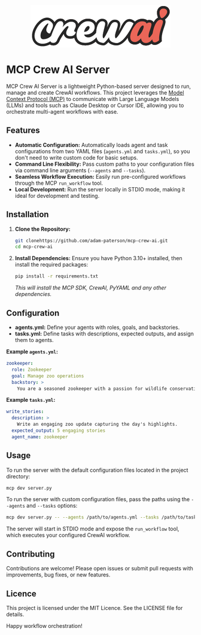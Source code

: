 <div align="center">
  <img src="https://github.com/crewAIInc/crewAI/blob/main/docs/crewai_logo.png" alt="CrewAI Logo" />
</div>

# MCP Crew AI Server

MCP Crew AI Server is a lightweight Python-based server designed to run, manage and create CrewAI workflows. This project leverages the [Model Context Protocol (MCP)](https://modelcontextprotocol.io/introduction) to communicate with Large Language Models (LLMs) and tools such as Claude Desktop or Cursor IDE, allowing you to orchestrate multi-agent workflows with ease.

## Features

- **Automatic Configuration:** Automatically loads agent and task configurations from two YAML files (`agents.yml` and `tasks.yml`), so you don't need to write custom code for basic setups.
- **Command Line Flexibility:** Pass custom paths to your configuration files via command line arguments (`--agents` and `--tasks`).
- **Seamless Workflow Execution:** Easily run pre-configured workflows through the MCP `run_workflow` tool.
- **Local Development:** Run the server locally in STDIO mode, making it ideal for development and testing.

## Installation

1. **Clone the Repository:**

   ```bash
   git clonehttps://github.com/adam-paterson/mcp-crew-ai.git
   cd mcp-crew-ai
   ```

2. **Install Dependencies:**
   Ensure you have Python 3.10+ installed, then install the required packages:

   ```bash
   pip install -r requirements.txt
   ```

   *This will install the MCP SDK, CrewAI, PyYAML and any other dependencies.*

## Configuration

- **agents.yml:** Define your agents with roles, goals, and backstories.
- **tasks.yml:** Define tasks with descriptions, expected outputs, and assign them to agents.

**Example `agents.yml`:**

```yaml
zookeeper:
  role: Zookeeper
  goal: Manage zoo operations
  backstory: >
    You are a seasoned zookeeper with a passion for wildlife conservation...
```

**Example `tasks.yml`:**

```yaml
write_stories:
  description: >
    Write an engaging zoo update capturing the day's highlights.
  expected_output: 5 engaging stories
  agent_name: zookeeper
```

## Usage

To run the server with the default configuration files located in the project directory:

```bash
mcp dev server.py
```

To run the server with custom configuration files, pass the paths using the `--agents` and `--tasks` options:

```bash
mcp dev server.py -- --agents /path/to/agents.yml --tasks /path/to/tasks.yml
```

The server will start in STDIO mode and expose the `run_workflow` tool, which executes your configured CrewAI workflow.

## Contributing

Contributions are welcome! Please open issues or submit pull requests with improvements, bug fixes, or new features.

## Licence

This project is licensed under the MIT Licence. See the LICENSE file for details.

Happy workflow orchestration!
